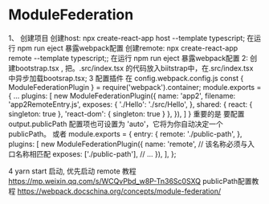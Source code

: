 # ModuleFederation
1、 创建项目
   创建host: npx create-react-app host --template typescript; 在运行 npm run eject 暴露webpack配置
   创建remote: npx create-react-app remote --template typescript;; 在运行 npm run eject 暴露webpack配置
2: 创建bootstrap.tsx , 把。.src/index.tsx 的代码放入biitstrap中，在.src/index.tsx 
   中异步加载bootsrap.tsx;
3 配置插件
 在 config.webpack.config.js
 const { ModuleFederationPlugin } = require('webpack').container;
module.exports = {
  ...
  plugins: [
    new ModuleFederationPlugin({
      name: 'app2',
      filename: 'app2RemoteEntry.js',
      exposes: {
        './Hello': './src/Hello',
      },
      shared: { react: { singleton: true }, 'react-dom': { singleton: true } },
    }),
  ]
}
重要的是 要配置
 output.publicPath 配置项也可设置为 'auto'，它将为你自动决定一个 publicPath。
 或者
 module.exports = {
  entry: {
    remote: './public-path',
  },
  plugins: [
    new ModuleFederationPlugin({
      name: 'remote', // 该名称必须与入口名称相匹配
      exposes: ['./public-path'],
      // ...
    }),
  ],
};


4 yarn start 启动, 优先启动 remote
教程 https://mp.weixin.qq.com/s/WCQvPbd_w8P-Tn36Sc0SXQ
publicPath配置教程 https://webpack.docschina.org/concepts/module-federation/
